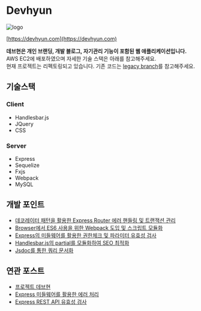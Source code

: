 # Devhyun

![logo](https://raw.githubusercontent.com/opzyra/devhyun/master/public/images/favicon.png)

[https://devhyun.com](https://devhyun.com)

**데브현은 개인 브랜딩, 개발 블로그, 자기관리 기능이 포함된 웹 애플리케이션입니다.**  
AWS EC2에 배포하였으며 자세한 기술 스택은 아래를 참고해주세요.  
현재 프로젝트는 리펙토링되고 있습니다. 기존 코드는 [legacy branch](https://github.com/opzyra/devhyun/tree/legacy)를 참고해주세요.

## 기술스택

### Client

- Handlesbar.js
- JQuery
- CSS

### Server

- Express
- Sequelize
- Fxjs
- Webpack
- MySQL

## 개발 포인트

- [데코레이터 패턴을 활용한 Express Router 에러 핸들링 및 트랜잭션 관리](https://github.com/opzyra/devhyun/blob/master/src/core/tx.js)
- [Browser에서 ES6 사용을 위한 Webpack 도입 및 스크립트 모듈화](https://github.com/opzyra/devhyun/blob/master/src/script/index.js)
- [Express의 미들웨어를 활용한 권한체크 및 파라미터 유효성 검사](https://github.com/opzyra/devhyun/blob/master/src/lib/validator.js)
- [Handlesbar.js의 partial를 모듈화하여 SEO 최적화](https://github.com/opzyra/devhyun/blob/master/views/partials/cl-seo.hbs)
- [Jsdoc를 통한 쿼리 문서화](https://github.com/opzyra/devhyun/blob/master/src/sql/Application.js)

## 연관 포스트

- [프로젝트 데브현](https://devhyun.com/blog/post/11)
- [Express 미들웨어를 활용한 에러 처리](https://devhyun.com/blog/post/6)
- [Express REST API 유효성 검사](https://devhyun.com/blog/post/7)
